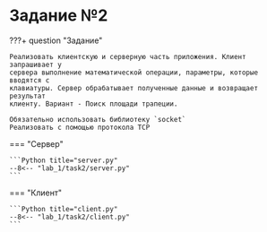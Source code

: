 # Задание №2

???+ question "Задание"

    Реализовать клиентскую и серверную часть приложения. Клиент запрашивает у
    сервера выполнение математической операции, параметры, которые вводятся с
    клавиатуры. Сервер обрабатывает полученные данные и возвращает результат
    клиенту. Вариант - Поиск площади трапеции.

    Обязательно использовать библиотеку `socket`  
    Реализовать с помощью протокола TCP

=== "Сервер"

    ```Python title="server.py"
    --8<-- "lab_1/task2/server.py"
    ```
    
   
=== "Клиент"

    ```Python title="client.py"
    --8<-- "lab_1/task2/client.py"
    ```
